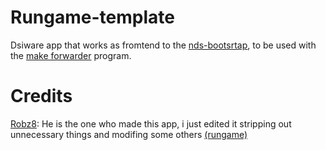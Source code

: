 # Rungame-template
Dsiware app that works as fromtend to the [nds-bootsrtap](https://github.com/ahezard/nds-bootstrap/releases), to be used with the [make forwarder](https://github.com/edo9300/Make-forwarder) program.

# Credits
[Robz8](https://github.com/RocketRobz/TWiLightMenu/tree/master/rungame): He is the one who made this app, i just edited it stripping out unnecessary things and modifing some others [(rungame)](https://github.com/RocketRobz/TWiLightMenu/tree/master/rungame)
